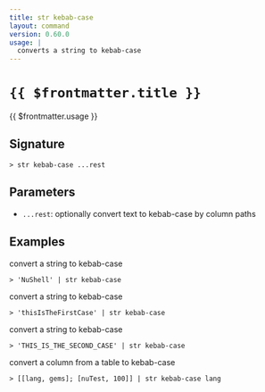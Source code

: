 ```yaml
---
title: str kebab-case
layout: command
version: 0.60.0
usage: |
  converts a string to kebab-case
---
```


# `{{ $frontmatter.title }}`

<div style='white-space: pre-wrap;'>{{ $frontmatter.usage }}</div>

## Signature

`> str kebab-case ...rest`

## Parameters

- `...rest`: optionally convert text to kebab-case by column paths

## Examples

convert a string to kebab-case

```shell
> 'NuShell' | str kebab-case
```

convert a string to kebab-case

```shell
> 'thisIsTheFirstCase' | str kebab-case
```

convert a string to kebab-case

```shell
> 'THIS_IS_THE_SECOND_CASE' | str kebab-case
```

convert a column from a table to kebab-case

```shell
> [[lang, gems]; [nuTest, 100]] | str kebab-case lang
```

